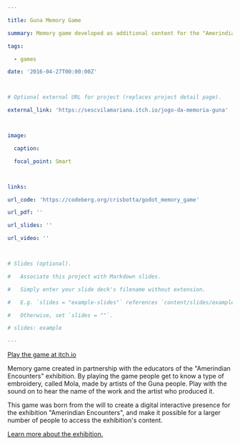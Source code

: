 ```yaml
---

title: Guna Memory Game

summary: Memory game developed as additional content for the "Amerindian Encounters" exhibition at SESC Vila Mariana.

tags:

  - games

date: '2016-04-27T00:00:00Z'



# Optional external URL for project (replaces project detail page).

external_link: 'https://sescvilamariana.itch.io/jogo-da-memoria-guna'



image:

  caption:

  focal_point: Smart



links:

url_code: 'https://codeberg.org/crisbotta/godot_memory_game'

url_pdf: ''

url_slides: ''

url_video: ''



# Slides (optional).

#   Associate this project with Markdown slides.

#   Simply enter your slide deck's filename without extension.

#   E.g. `slides = "example-slides"` references `content/slides/example-slides.md`.

#   Otherwise, set `slides = ""`.

# slides: example

---
```

[Play the game at itch.io](https://sescvilamariana.itch.io/jogo-da-memoria-guna)

Memory game created in partnership with the educators of the "Amerindian Encounters" exhibition. By playing the game people get to know a type of embroidery, called Mola, made by artists of the Guna people. Play with the sound on to hear the name of the work and the artist who produced it.

This game was born from the will to create a digital interactive presence for the exhibition "Amerindian Encounters", and make it possible for a larger number of people to access the exhibition's content.

[Learn more about the exhibition.](https://sesc.digital/colecao/exposicao-encontros-amerindios)




